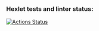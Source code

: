 ### Hexlet tests and linter status:
[![Actions Status](https://github.com/j0hnnyweb/layout-designer-positioning-project-56/actions/workflows/hexlet-check.yml/badge.svg)](https://github.com/j0hnnyweb/layout-designer-positioning-project-56/actions)